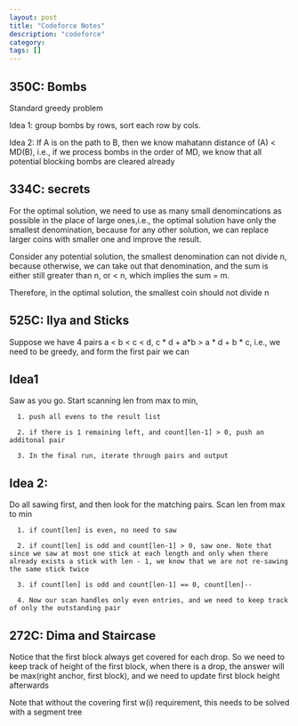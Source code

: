 ```yaml
---
layout: post
title: "Codeforce Notes"
description: "codeforce"
category: 
tags: []
---
```


350C: Bombs
-------
Standard greedy problem

Idea 1: group bombs by rows, sort each row by cols. 

Idea 2: If A is on the path to B, then we know mahatann distance of (A) < MD(B), i.e., if we process bombs in the order of MD, we know that all potential blocking bombs are cleared already


334C: secrets
-------

For the optimal solution, we need to use as many small denomincations as possible in the place of large ones,i.e., the optimal solution have
only the smallest denomination, because for any other solution, we can replace larger coins with smaller one and improve the result.

Consider any potential solution, the smallest denomination can not divide n, because otherwise, we can take out that denomination, and the
sum is either still greater than n, or < n, which implies the sum = m.

Therefore, in the optimal solution, the smallest coin should not divide n


525C: Ilya and Sticks
-------
Suppose we have 4 pairs a < b < c < d, c * d + a*b > a * d + b * c, i.e., we need to be greedy, and form the first pair we can

Idea1
-----
Saw as you go. Start scanning len from max to min, 

```
  1. push all evens to the result list
  
  2. if there is 1 remaining left, and count[len-1] > 0, push an additonal pair

  3. In the final run, iterate through pairs and output

```

Idea 2:
-----
Do all sawing first, and then look for the matching pairs. Scan len from max to min

```
  1. if count[len] is even, no need to saw

  2. if count[len] is odd and count[len-1] > 0, saw one. Note that since we saw at most one stick at each length and only when there already exists a stick with len - 1, we know that we are not re-sawing the same stick twice

  3. if count[len] is odd and count[len-1] == 0, count[len]--

  4. Now our scan handles only even entries, and we need to keep track of only the outstanding pair

```

272C: Dima and Staircase
---------
Notice that the first block always get covered for each drop. So we need to keep track of height of the first block, when there is a drop,
the answer will be max(right anchor, first block), and we need to update first block height afterwards

Note that without the covering first w(i) requirement, this needs to be solved with a segment tree
